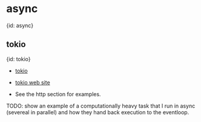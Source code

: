# async
{id: async}

## tokio
{id: tokio}

* [tokio](https://crates.io/crates/tokio)
* [tokio web site](https://tokio.rs/)

* See the http section for examples.

TODO: show an example of a computationally heavy task that I run in async
(severeal in parallel) and how they hand back execution to the eventloop.
